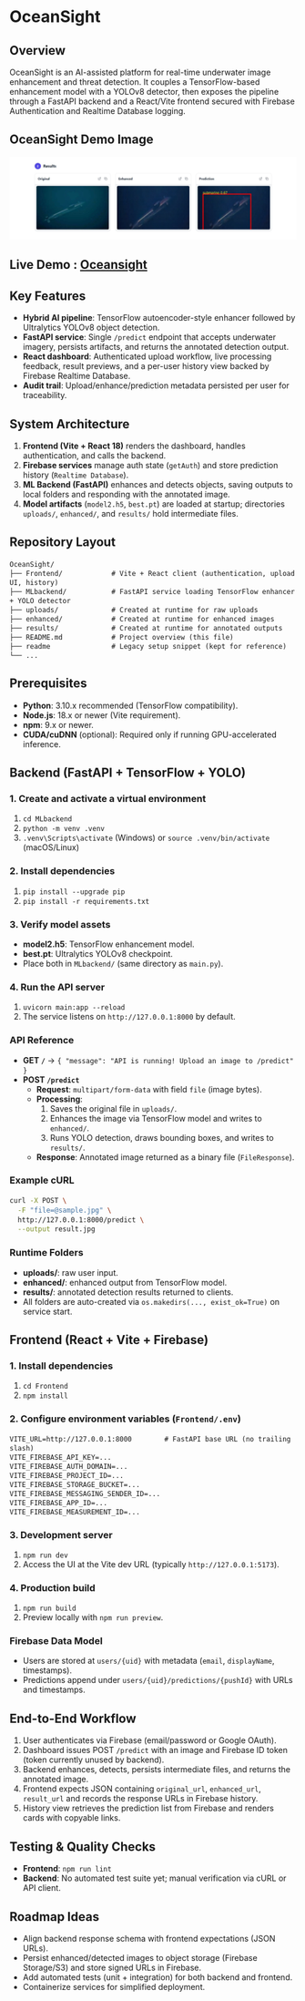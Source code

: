 # OceanSight

## Overview
OceanSight is an AI-assisted platform for real-time underwater image enhancement and threat detection. It couples a TensorFlow-based enhancement model with a YOLOv8 detector, then exposes the pipeline through a FastAPI backend and a React/Vite frontend secured with Firebase Authentication and Realtime Database logging.

## OceanSight Demo Image
![OceanSight processing demo](./Frontend/public/Demo.jpg)

## Live Demo : [Oceansight](https://ocean-sight.onrender.com)




## Key Features
- **Hybrid AI pipeline**: TensorFlow autoencoder-style enhancer followed by Ultralytics YOLOv8 object detection.
- **FastAPI service**: Single `/predict` endpoint that accepts underwater imagery, persists artifacts, and returns the annotated detection output.
- **React dashboard**: Authenticated upload workflow, live processing feedback, result previews, and a per-user history view backed by Firebase Realtime Database.
- **Audit trail**: Upload/enhance/prediction metadata persisted per user for traceability.

## System Architecture
1. **Frontend (Vite + React 18)** renders the dashboard, handles authentication, and calls the backend.
2. **Firebase services** manage auth state (`getAuth`) and store prediction history (`Realtime Database`).
3. **ML Backend (FastAPI)** enhances and detects objects, saving outputs to local folders and responding with the annotated image.
4. **Model artifacts** (`model2.h5`, `best.pt`) are loaded at startup; directories `uploads/`, `enhanced/`, and `results/` hold intermediate files.

## Repository Layout
```
OceanSight/
├── Frontend/            # Vite + React client (authentication, upload UI, history)
├── MLbackend/           # FastAPI service loading TensorFlow enhancer + YOLO detector
├── uploads/             # Created at runtime for raw uploads
├── enhanced/            # Created at runtime for enhanced images
├── results/             # Created at runtime for annotated outputs
├── README.md            # Project overview (this file)
├── readme               # Legacy setup snippet (kept for reference)
└── ...
```

## Prerequisites
- **Python**: 3.10.x recommended (TensorFlow compatibility).
- **Node.js**: 18.x or newer (Vite requirement).
- **npm**: 9.x or newer.
- **CUDA/cuDNN** (optional): Required only if running GPU-accelerated inference.

## Backend (FastAPI + TensorFlow + YOLO)
### 1. Create and activate a virtual environment
1. `cd MLbackend`
2. `python -m venv .venv`
3. `.venv\Scripts\activate` (Windows) or `source .venv/bin/activate` (macOS/Linux)

### 2. Install dependencies
1. `pip install --upgrade pip`
2. `pip install -r requirements.txt`

### 3. Verify model assets
- **model2.h5**: TensorFlow enhancement model.
- **best.pt**: Ultralytics YOLOv8 checkpoint.
- Place both in `MLbackend/` (same directory as `main.py`).

### 4. Run the API server
1. `uvicorn main:app --reload`
2. The service listens on `http://127.0.0.1:8000` by default.

### API Reference
- **GET `/`** → `{ "message": "API is running! Upload an image to /predict" }`
- **POST `/predict`**
  - **Request**: `multipart/form-data` with field `file` (image bytes).
  - **Processing**:
    1. Saves the original file in `uploads/`.
    2. Enhances the image via TensorFlow model and writes to `enhanced/`.
    3. Runs YOLO detection, draws bounding boxes, and writes to `results/`.
  - **Response**: Annotated image returned as a binary file (`FileResponse`).

### Example cURL
```bash
curl -X POST \
  -F "file=@sample.jpg" \
  http://127.0.0.1:8000/predict \
  --output result.jpg
```

### Runtime Folders
- **uploads/**: raw user input.
- **enhanced/**: enhanced output from TensorFlow model.
- **results/**: annotated detection results returned to clients.
- All folders are auto-created via `os.makedirs(..., exist_ok=True)` on service start.

## Frontend (React + Vite + Firebase)
### 1. Install dependencies
1. `cd Frontend`
2. `npm install`

### 2. Configure environment variables (`Frontend/.env`)
```
VITE_URL=http://127.0.0.1:8000        # FastAPI base URL (no trailing slash)
VITE_FIREBASE_API_KEY=...
VITE_FIREBASE_AUTH_DOMAIN=...
VITE_FIREBASE_PROJECT_ID=...
VITE_FIREBASE_STORAGE_BUCKET=...
VITE_FIREBASE_MESSAGING_SENDER_ID=...
VITE_FIREBASE_APP_ID=...
VITE_FIREBASE_MEASUREMENT_ID=...
```

### 3. Development server
1. `npm run dev`
2. Access the UI at the Vite dev URL (typically `http://127.0.0.1:5173`).

### 4. Production build
1. `npm run build`
2. Preview locally with `npm run preview`.

### Firebase Data Model
- Users are stored at `users/{uid}` with metadata (`email`, `displayName`, timestamps).
- Predictions append under `users/{uid}/predictions/{pushId}` with URLs and timestamps.

## End-to-End Workflow
1. User authenticates via Firebase (email/password or Google OAuth).
2. Dashboard issues POST `/predict` with an image and Firebase ID token (token currently unused by backend).
3. Backend enhances, detects, persists intermediate files, and returns the annotated image.
4. Frontend expects JSON containing `original_url`, `enhanced_url`, `result_url` and records the response URLs in Firebase history.
5. History view retrieves the prediction list from Firebase and renders cards with copyable links.



## Testing & Quality Checks
- **Frontend**: `npm run lint`
- **Backend**: No automated test suite yet; manual verification via cURL or API client.



## Roadmap Ideas
- Align backend response schema with frontend expectations (JSON URLs).
- Persist enhanced/detected images to object storage (Firebase Storage/S3) and store signed URLs in Firebase.
- Add automated tests (unit + integration) for both backend and frontend.
- Containerize services for simplified deployment.

 
